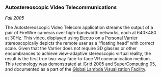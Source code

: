 ### Autostereoscopic Video Telecommunications

*Fall 2005*

The Autostereoscopic Video Telecom application streams the output of a pair of FireWire cameras over high-bandwidth networks, each at 640&times;480 at 30Hz. This video, displayed using [Electro][] on a [Personal Varrier][varrier] stereoscopically depicts the remote user as a &ldquo;floating head&rdquo; with correct scale. Given that the Varrier does not require 3D glasses or other encumbrances to achieve view-adaptive stereoscopic virtual reality, the result is the first true two-way face-to-face VR communication medium. This technology was demonstrated at [iGrid 2005][igrid05] and [SuperComputing 05][sc05], and documented as a part of the [Global Lambda Visualization Facility][glvf].

[electro]: applications.html#electro
[varrier]: research.html#varrier
[igrid05]: http://www.igrid2005.org/
[sc05]:    http://sc05.supercomputing.org/
[glvf]:    http://www.evl.uic.edu/cavern/glvf/pubs/GLVFPaperv5.pdf
